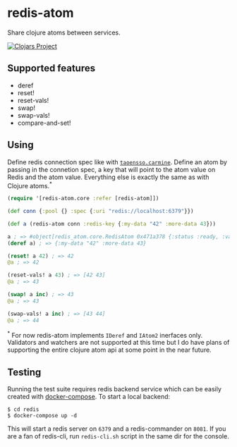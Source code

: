# redis-atom
Share clojure atoms between services.

[![Clojars Project](https://img.shields.io/clojars/v/redis-atom.svg)](https://clojars.org/redis-atom)
## Supported features
- deref
- reset!
- reset-vals!
- swap!
- swap-vals!
- compare-and-set!

## Using
Define redis connection spec like with [`taoensso.carmine`](https://github.com/ptaoussanis/carmine). Define an atom by passing in the connetion spec, a key that will point to the atom value on Redis and the atom value. Everything else is exactly the same as with Clojure atoms.<sup>*</sup>

```clojure
(require '[redis-atom.core :refer [redis-atom]])

(def conn {:pool {} :spec {:uri "redis://localhost:6379"}})

(def a (redis-atom conn :redis-key {:my-data "42" :more-data 43}))

a ; => #object[redis_atom.core.RedisAtom 0x471a378 {:status :ready, :val {:my-data "42", :more-data 43}}]
(deref a) ; => {:my-data "42" :more-data 43}

(reset! a 42) ; => 42
@a ; => 42

(reset-vals! a 43) ; => [42 43]
@a ; => 43

(swap! a inc) ; => 43
@a ; => 43

(swap-vals! a inc) ; => [43 44]
@a ; => 44
```
<sup>*</sup> For now redis-atom implements `IDeref` and `IAtom2` inerfaces only. Validators and watchers are not supported at this time but I do have plans of supporting the entire clojure atom api at some point in the near future.

## Testing
Running the test suite requires redis backend service which can be easily created with [docker-compose](https://docs.docker.com/compose/install/).
To start a local backend:
```shell
$ cd redis
$ docker-compose up -d
```
This will start a redis server on `6379` and a redis-commander on `8081`. If you are a fan of redis-cli, run `redis-cli.sh` script in the same dir for the console.
